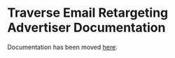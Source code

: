 # Traverse Email Retargeting Advertiser Documentation

Documentation has been moved [here](https://traversedata.github.io/retargeting-advertiser).
